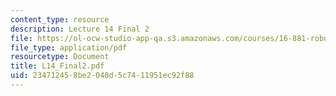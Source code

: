 ```yaml
---
content_type: resource
description: Lecture 14 Final 2
file: https://ol-ocw-studio-app-qa.s3.amazonaws.com/courses/16-881-robust-system-design-summer-1998/234712458be2040d5c7411951ec92f88_L14_Final2.pdf
file_type: application/pdf
resourcetype: Document
title: L14_Final2.pdf
uid: 23471245-8be2-040d-5c74-11951ec92f88
---
```

